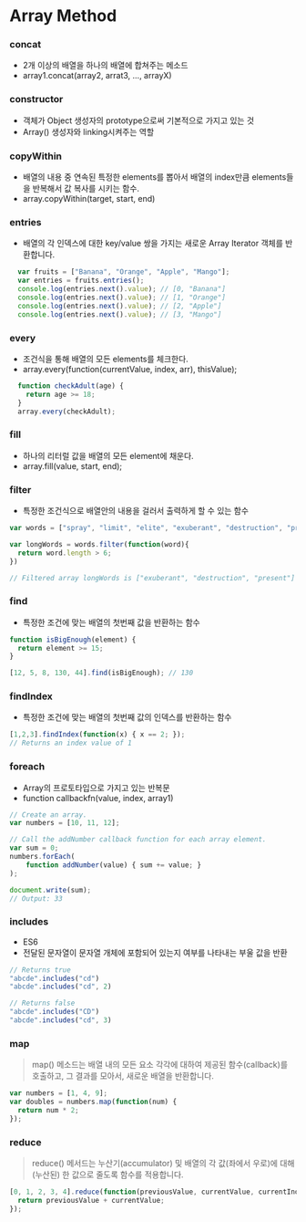  # Array Method
  ### concat
  - 2개 이상의 배열을 하나의 배열에 합쳐주는 메소드
  - array1.concat(array2, arrat3, ..., arrayX)

  ### constructor
  - 객체가 Object 생성자의 prototype으로써 기본적으로 가지고 있는 것
  - Array() 생성자와 linking시켜주는 역할

  ### copyWithin
  - 배열의 내용 중 연속된 특정한 elements를 뽑아서 배열의 index만큼 elements들을 반복해서 값 복사를 시키는 함수.
  - array.copyWithin(target, start, end)

  ### entries
  - 배열의 각 인덱스에 대한 key/value 쌍을 가지는 새로운 Array Iterator 객체를 반환합니다.
  ```javascript
    var fruits = ["Banana", "Orange", "Apple", "Mango"];
    var entries = fruits.entries();
    console.log(entries.next().value); // [0, "Banana"]
    console.log(entries.next().value); // [1, "Orange"]
    console.log(entries.next().value); // [2, "Apple"]
    console.log(entries.next().value); // [3, "Mango"]
  ```

  ### every
  - 조건식을 통해 배열의 모든 elements를 체크한다.
  - array.every(function(currentValue, index, arr), thisValue);
  ```javascript
    function checkAdult(age) {
      return age >= 18;
    }
    array.every(checkAdult);
  ```
  
  ### fill 
  - 하나의 리터럴 값을 배열의 모든 element에 채운다.
  - array.fill(value, start, end);
  
  ### filter
  - 특정한 조건식으로 배열안의 내용을 걸러서 출력하게 할 수 있는 함수
  ```javascript
  var words = ["spray", "limit", "elite", "exuberant", "destruction", "present"];

  var longWords = words.filter(function(word){
    return word.length > 6;
  })

  // Filtered array longWords is ["exuberant", "destruction", "present"]
  ```

  ### find
  - 특정한 조건에 맞는 배열의 첫번째 값을 반환하는 함수
  ```javascript
  function isBigEnough(element) {
    return element >= 15;
  }

  [12, 5, 8, 130, 44].find(isBigEnough); // 130
  ```

  ### findIndex 
  - 특정한 조건에 맞는 배열의 첫번째 값의 인덱스를 반환하는 함수
  ```javascript
  [1,2,3].findIndex(function(x) { x == 2; });
  // Returns an index value of 1
  ```

  ### foreach
  - Array의 프로토타입으로 가지고 있는 반복문
  - function callbackfn(value, index, array1)
  ```javascript
  // Create an array.
  var numbers = [10, 11, 12];

  // Call the addNumber callback function for each array element.
  var sum = 0;
  numbers.forEach(
      function addNumber(value) { sum += value; }
  );

  document.write(sum);
  // Output: 33
  ```

  ### includes
  - ES6
  - 전달된 문자열이 문자열 개체에 포함되어 있는지 여부를 나타내는 부울 값을 반환
  ```javascript
  // Returns true 
  "abcde".includes("cd")
  "abcde".includes("cd", 2)

  // Returns false
  "abcde".includes("CD")
  "abcde".includes("cd", 3)
  ```

  ### map
  > map() 메소드는 배열 내의 모든 요소 각각에 대하여  제공된 함수(callback)를 호출하고, 그 결과를 모아서,  새로운 배열을 반환합니다.
  ```javascript
  var numbers = [1, 4, 9];
  var doubles = numbers.map(function(num) {
    return num * 2;
  });
  ```
  ### reduce
  > reduce() 메서드는 누산기(accumulator) 및 배열의 각 값(좌에서 우로)에 대해 (누산된) 한 값으로 줄도록 함수를 적용합니다.
  ```javascript
  [0, 1, 2, 3, 4].reduce(function(previousValue, currentValue, currentIndex, array) {
    return previousValue + currentValue;
  });
  ```